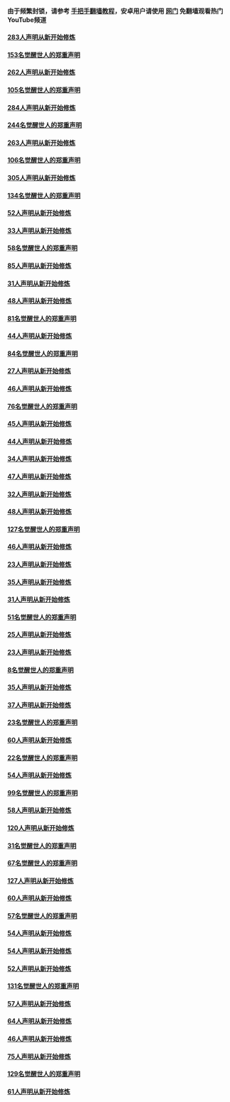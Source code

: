 #### 由于频繁封锁，请参考 [手把手翻墙教程](https://github.com/gfw-breaker/guides/wiki/)，安卓用户请使用 [网门](https://github.com/gfw-breaker/nogfw/blob/master/dl.md?t=04170001) 免翻墙观看热门YouTube频道 

#### [283人声明从新开始修炼](../pages/91/423296.md?t=04170001) 

#### [153名觉醒世人的郑重声明](../pages/91/423295.md?t=04170001) 

#### [262人声明从新开始修炼](../pages/91/423004.md?t=04170001) 

#### [105名觉醒世人的郑重声明](../pages/91/423003.md?t=04170001) 

#### [284人声明从新开始修炼](../pages/91/422707.md?t=04170001) 

#### [244名觉醒世人的郑重声明](../pages/91/422706.md?t=04170001) 

#### [263人声明从新开始修炼](../pages/91/422553.md?t=04170001) 

#### [106名觉醒世人的郑重声明](../pages/91/422552.md?t=04170001) 

#### [305人声明从新开始修炼](../pages/91/422153.md?t=04170001) 

#### [134名觉醒世人的郑重声明](../pages/91/422152.md?t=04170001) 

#### [52人声明从新开始修炼](../pages/91/421846.md?t=04170001) 

#### [33人声明从新开始修炼](../pages/91/421804.md?t=04170001) 

#### [58名觉醒世人的郑重声明](../pages/91/421845.md?t=04170001) 

#### [85人声明从新开始修炼](../pages/91/421769.md?t=04170001) 

#### [31人声明从新开始修炼](../pages/91/421763.md?t=04170001) 

#### [48人声明从新开始修炼](../pages/91/421605.md?t=04170001) 

#### [81名觉醒世人的郑重声明](../pages/91/421656.md?t=04170001) 

#### [44人声明从新开始修炼](../pages/91/421544.md?t=04170001) 

#### [84名觉醒世人的郑重声明](../pages/91/421543.md?t=04170001) 

#### [27人声明从新开始修炼](../pages/91/421465.md?t=04170001) 

#### [46人声明从新开始修炼](../pages/91/421454.md?t=04170001) 

#### [76名觉醒世人的郑重声明](../pages/91/421453.md?t=04170001) 

#### [45人声明从新开始修炼](../pages/91/421452.md?t=04170001) 

#### [44人声明从新开始修炼](../pages/91/421422.md?t=04170001) 

#### [34人声明从新开始修炼](../pages/91/421322.md?t=04170001) 

#### [47人声明从新开始修炼](../pages/91/421264.md?t=04170001) 

#### [32人声明从新开始修炼](../pages/91/421225.md?t=04170001) 

#### [48人声明从新开始修炼](../pages/91/421202.md?t=04170001) 

#### [127名觉醒世人的郑重声明](../pages/91/421224.md?t=04170001) 

#### [46人声明从新开始修炼](../pages/91/421203.md?t=04170001) 

#### [23人声明从新开始修炼](../pages/91/421138.md?t=04170001) 

#### [35人声明从新开始修炼](../pages/91/421122.md?t=04170001) 

#### [31人声明从新开始修炼](../pages/91/421081.md?t=04170001) 

#### [51名觉醒世人的郑重声明](../pages/91/421080.md?t=04170001) 

#### [25人声明从新开始修炼](../pages/91/421020.md?t=04170001) 

#### [23人声明从新开始修炼](../pages/91/420884.md?t=04170001) 

#### [8名觉醒世人的郑重声明](../pages/91/420883.md?t=04170001) 

#### [35人声明从新开始修炼](../pages/91/420809.md?t=04170001) 

#### [37人声明从新开始修炼](../pages/91/420766.md?t=04170001) 

#### [23名觉醒世人的郑重声明](../pages/91/420765.md?t=04170001) 

#### [60人声明从新开始修炼](../pages/91/420727.md?t=04170001) 

#### [22名觉醒世人的郑重声明](../pages/91/420726.md?t=04170001) 

#### [54人声明从新开始修炼](../pages/91/420529.md?t=04170001) 

#### [99名觉醒世人的郑重声明](../pages/91/420528.md?t=04170001) 

#### [58人声明从新开始修炼](../pages/91/420198.md?t=04170001) 

#### [120人声明从新开始修炼](../pages/91/420141.md?t=04170001) 

#### [31名觉醒世人的郑重声明](../pages/91/420197.md?t=04170001) 

#### [67名觉醒世人的郑重声明](../pages/91/420140.md?t=04170001) 

#### [127人声明从新开始修炼](../pages/91/420082.md?t=04170001) 

#### [60人声明从新开始修炼](../pages/91/420081.md?t=04170001) 

#### [57名觉醒世人的郑重声明](../pages/91/420080.md?t=04170001) 

#### [54人声明从新开始修炼](../pages/91/419533.md?t=04170001) 

#### [54人声明从新开始修炼](../pages/91/419532.md?t=04170001) 

#### [52人声明从新开始修炼](../pages/91/419531.md?t=04170001) 

#### [131名觉醒世人的郑重声明](../pages/91/419530.md?t=04170001) 

#### [57人声明从新开始修炼](../pages/91/419430.md?t=04170001) 

#### [64人声明从新开始修炼](../pages/91/419429.md?t=04170001) 

#### [46人声明从新开始修炼](../pages/91/419428.md?t=04170001) 

#### [75人声明从新开始修炼](../pages/91/419427.md?t=04170001) 

#### [129名觉醒世人的郑重声明](../pages/91/419426.md?t=04170001) 

#### [61人声明从新开始修炼](../pages/91/419198.md?t=04170001) 

